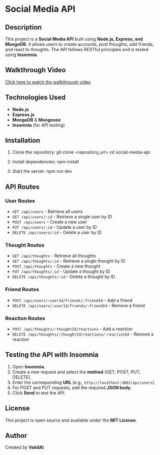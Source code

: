 # Social Media API

## Description
This project is a **Social Media API** built using **Node.js, Express, and MongoDB**. It allows users to create accounts, post thoughts, add friends, and react to thoughts. The API follows RESTful principles and is tested using **Insomnia**.

## Walkthrough Video
[Click here to watch the walkthrough video](https://www.loom.com/share/818449919d1c46fab80d04892ec4e939?sid=966d2bf1-5de3-4409-92ca-a4da6994c960)

## Technologies Used
- **Node.js**
- **Express.js**
- **MongoDB** & **Mongoose**
- **Insomnia** (for API testing)

## Installation

1. Clone the repository:
   git clone <repository_url>
   cd social-media-api

2. Install dependencies:
   npm install

3. Start the server:
   npm run dev

## API Routes

### **User Routes**
- `GET /api/users` - Retrieve all users
- `GET /api/users/:id` - Retrieve a single user by ID
- `POST /api/users` - Create a new user
- `PUT /api/users/:id` - Update a user by ID
- `DELETE /api/users/:id` - Delete a user by ID

### **Thought Routes**
- `GET /api/thoughts` - Retrieve all thoughts
- `GET /api/thoughts/:id` - Retrieve a single thought by ID
- `POST /api/thoughts` - Create a new thought
- `PUT /api/thoughts/:id` - Update a thought by ID
- `DELETE /api/thoughts/:id` - Delete a thought by ID

### **Friend Routes**
- `POST /api/users/:userId/friends/:friendId` - Add a friend
- `DELETE /api/users/:userId/friends/:friendId` - Remove a friend

### **Reaction Routes**
- `POST /api/thoughts/:thoughtId/reactions` - Add a reaction
- `DELETE /api/thoughts/:thoughtId/reactions/:reactionId` - Remove a reaction

## Testing the API with Insomnia
1. Open **Insomnia**.
2. Create a new request and select the **method** (GET, POST, PUT, DELETE).
3. Enter the corresponding **URL** (e.g., `http://localhost:3001/api/users`).
4. For POST and PUT requests, add the required **JSON body**.
5. Click **Send** to test the API.

## License
This project is open source and available under the **MIT License**.

## Author
Created by **ValidAI**
